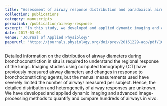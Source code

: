 ```yaml
---
title: "Assessment of airway response distribution and paradoxical airway dilation in mice during methacholine challenge"
collection: publications
category: manuscripts
permalink: /publication/airway-response
excerpt: "In this study, we developed and applied dynamic imaging and advanced image-processing methods to quantify and compare hundreds of airways in vivo using computed tomography (CT). "
date: 2017-03-01
venue: 'Journal of Applied Physiology'
paperurl: 'https://journals.physiology.org/doi/prev/20161229-aop/pdf/10.1152/japplphysiol.00476.2016'
---
```


Detailed information on the distribution of airway diameters during bronchoconstriction in situ is required to understand the regional response of the lungs. Imaging studies using computed tomography (CT) have previously measured airway diameters and changes in response to bronchoconstricting agents, but the manual measurements used have severely limited the number of airways measured per subject. Hence, the detailed distribution and heterogeneity of airway responses are unknown. We have developed and applied dynamic imaging and advanced image-processing methods to quantify and compare hundreds of airways in vivo.
